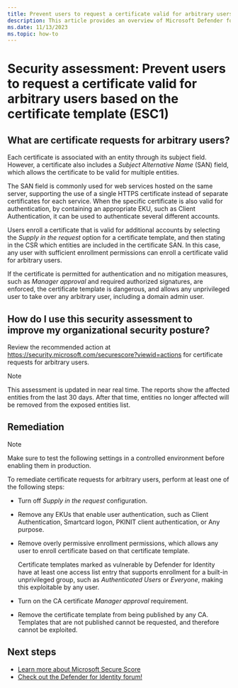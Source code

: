 ```yaml
---
title: Prevent users to request a certificate valid for arbitrary users based on the certificate template (ESC1) | Microsoft Defender for Identity
description: This article provides an overview of Microsoft Defender for Identity's 'Prevent users to request a certificate valid for arbitrary users based on the certificate template (ESC1)' identity security posture assessment report.
ms.date: 11/13/2023
ms.topic: how-to
---
```


# Security assessment: Prevent users to request a certificate valid for arbitrary users based on the certificate template (ESC1)

## What are certificate requests for arbitrary users?

Each certificate is associated with an entity through its subject field. However, a certificate also includes a *Subject Alternative Name* (SAN) field, which allows the certificate to be valid for multiple entities. 

The SAN field is commonly used for web services hosted on the same server, supporting the use of a single HTTPS certificate instead of separate certificates for each service. When the specific certificate is also valid for authentication, by containing an appropriate EKU, such as Client Authentication, it can be used to authenticate several different accounts.

Users enroll a certificate that is valid for additional accounts by selecting the *Supply in the request* option for a certificate template, and then stating in the CSR which entities are included in the certificate SAN. In this case, any user with sufficient enrollment permissions can enroll a certificate valid for arbitrary users.

If the certificate is permitted for authentication and no mitigation measures, such as *Manager approval* and required authorized signatures, are enforced, the certificate template is dangerous, and allows any unprivileged user to take over any arbitrary user, including a domain admin user.


## How do I use this security assessment to improve my organizational security posture?

Review the recommended action at <https://security.microsoft.com/securescore?viewid=actions> for certificate requests for arbitrary users.

<!--IMAGE TBD-->

> [!NOTE]
> This assessment is updated in near real time.
> The reports show the affected entities from the last 30 days. After that time, entities no longer affected will be removed from the exposed entities list.

## Remediation

> [!NOTE]
> Make sure to test the following settings in a controlled environment before enabling them in production.

To remediate certificate requests for arbitrary users, perform at least one of the following steps:

- Turn off *Supply in the request* configuration.

- Remove any EKUs that enable user authentication, such as Client Authentication, Smartcard logon, PKINIT client authentication, or Any purpose.

- Remove overly permissive enrollment permissions, which allows any user to enroll certificate based on that certificate template.

    Certificate templates marked as vulnerable by Defender for Identity have at least one access list entry that supports enrollment for a built-in unprivileged group, such as *Authenticated Users* or *Everyone*, making this exploitable by any user.

- Turn on the CA certificate *Manager approval* requirement.

- Remove the certificate template from being published by any CA. Templates that are not published cannot be requested, and therefore cannot be exploited.


## Next steps

- [Learn more about Microsoft Secure Score](/microsoft-365/security/defender/microsoft-secure-score)
- [Check out the Defender for Identity forum!](<https://aka.ms/MDIcommunity>)
